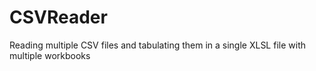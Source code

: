 # CSVReader
 Reading multiple CSV files and tabulating them in a single XLSL file with multiple workbooks
